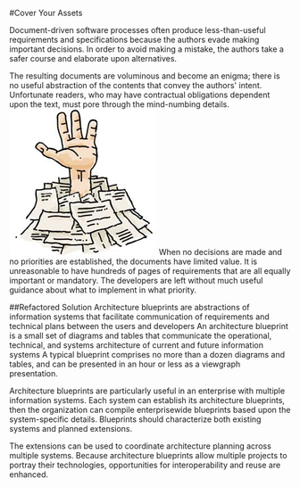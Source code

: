#Cover Your Assets

Document-driven software processes often produce less-than-useful requirements and specifications because the authors evade making important decisions. In order to avoid making a mistake, the authors take a safer course and elaborate upon alternatives.

The resulting documents are voluminous and become an enigma; there is no useful abstraction of the contents that convey the authors' intent. Unfortunate readers, who may have contractual obligations dependent upon the text, must pore through the mind-numbing details.
![](../../../images/anti-patterns/paper.jpg)
When no decisions are made and no priorities are established, the documents have limited value. It is unreasonable to have hundreds of pages of requirements that are all equally important or mandatory. The developers are left without much useful guidance about what to implement in what priority.

##Refactored Solution
Architecture blueprints are abstractions of information systems that facilitate communication of requirements and technical plans between the users and developers An architecture blueprint is a small set of diagrams and tables that communicate the operational, technical, and systems architecture of current and future information systems A typical blueprint comprises no more than a dozen diagrams and tables, and can be presented in an hour or less as a viewgraph presentation.

Architecture blueprints are particularly useful in an enterprise with multiple information systems. Each system can establish its architecture blueprints, then the organization can compile enterprisewide blueprints based upon the system-specific details. Blueprints should characterize both existing systems and planned extensions.

The extensions can be used to coordinate architecture planning across multiple systems. Because architecture blueprints allow multiple projects to portray their technologies, opportunities for interoperability and reuse are enhanced.